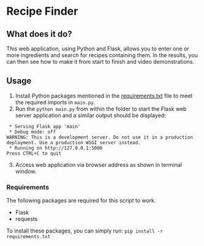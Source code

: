 # Recipe Finder

## What does it do? 
This web application, using Python and Flask, allows you to enter one or more ingredients and search for recipes containing them. In the results, you can then see how to make it from start to finish and video demonstrations. 

## Usage
1. Install Python packages mentioned in the [requirements.txt](requirements.txt) file to meet the required imports in `main.py`.
2. Run the `python main.py` from within the folder to start the Flask web server application and a similar output should be displayed:
```terminal
 * Serving Flask app 'main'
 * Debug mode: off
WARNING: This is a development server. Do not use it in a production deployment. Use a production WSGI server instead.
 * Running on http://127.0.0.1:5000
Press CTRL+C to quit
```
3. Access web application via browser address as shown in terminal window.

### Requirements
The following packages are required for this script to work.
- Flask
- requests

To install these packages, you can simply run: `pip install -r requirements.txt`
